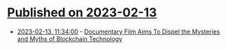 # [Published on 2023-02-13](index.md)

* [2023-02-13, 11:34:00](https://news.slashdot.org/story/23/02/13/0536222/documentary-film-aims-to-dispel-the-mysteries-and-myths-of-blockchain-technology?utm_source=rss1.0mainlinkanon&utm_medium=feed) - [Documentary Film Aims To Dispel the Mysteries and Myths of Blockchain Technology](https://news.slashdot.org/story/23/02/13/0536222/documentary-film-aims-to-dispel-the-mysteries-and-myths-of-blockchain-technology?utm_source=rss1.0mainlinkanon&utm_medium=feed)
